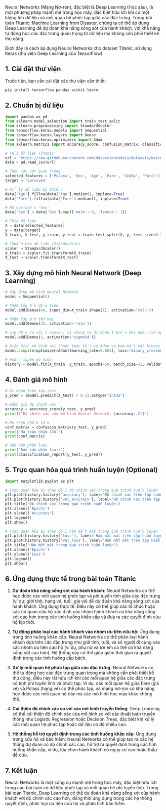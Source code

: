 Neural Networks (Mạng Nơ-ron), đặc biệt là Deep Learning (Học sâu), là một phương pháp mạnh mẽ trong học máy, đặc biệt hữu ích khi có một lượng lớn dữ liệu và mối quan hệ phức tạp giữa các đặc trưng. Trong bài toán Titanic: Machine Learning from Disaster, chúng ta có thể áp dụng Deep Learning để dự đoán khả năng sống sót của hành khách, với khả năng tự động học các đặc trưng quan trọng từ dữ liệu mà không cần phải thiết kế thủ công.

Dưới đây là cách áp dụng Neural Networks cho dataset Titanic, sử dụng Keras (thư viện Deep Learning của TensorFlow).

## 1. Cài đặt thư viện

Trước tiên, bạn cần cài đặt các thư viện cần thiết:

```bash
pip install tensorflow pandas scikit-learn
```

## 2. Chuẩn bị dữ liệu

```python
import pandas as pd
from sklearn.model_selection import train_test_split
from sklearn.preprocessing import StandardScaler
from tensorflow.keras.models import Sequential
from tensorflow.keras.layers import Dense
from tensorflow.keras.optimizers import Adam
from sklearn.metrics import accuracy_score, confusion_matrix, classification_report

# Tải dữ liệu Titanic
url = "https://raw.githubusercontent.com/datasciencedojo/datasets/master/titanic.csv"
data = pd.read_csv(url)

# Chọn các cột quan trọng
selected_features = ['Pclass', 'Sex', 'Age', 'Fare', 'SibSp', 'Parch']
target = 'Survived'

# Xử lý dữ liệu bị thiếu
data['Age'].fillna(data['Age'].median(), inplace=True)
data['Fare'].fillna(data['Fare'].median(), inplace=True)

# Mã hóa biến 'Sex'
data['Sex'] = data['Sex'].map({'male': 0, 'female': 1})

# Chia dữ liệu
X = data[selected_features]
y = data[target]
X_train, X_test, y_train, y_test = train_test_split(X, y, test_size=0.3, random_state=42)

# Chuẩn hóa dữ liệu (Standardize)
scaler = StandardScaler()
X_train = scaler.fit_transform(X_train)
X_test = scaler.transform(X_test)
```

## 3. Xây dựng mô hình Neural Network (Deep Learning)

```python
# Xây dựng mô hình Neural Network
model = Sequential()

# Thêm lớp ẩn đầu tiên
model.add(Dense(64, input_dim=X_train.shape[1], activation='relu'))

# Thêm lớp ẩn thứ hai
model.add(Dense(32, activation='relu'))

# Lớp đầu ra với 1 neuron, vì chúng ta dự đoán 1 biến nhị phân (sống sót hay không)
model.add(Dense(1, activation='sigmoid'))

# Biên dịch mô hình với thuật toán tối ưu Adam và hàm mất mát binary_crossentropy (vì là bài toán phân loại nhị phân)
model.compile(optimizer=Adam(learning_rate=0.001), loss='binary_crossentropy', metrics=['accuracy'])

# Huấn luyện mô hình
history = model.fit(X_train, y_train, epochs=50, batch_size=32, validation_data=(X_test, y_test), verbose=1)
```

## 4. Đánh giá mô hình

```python
# Dự đoán trên tập test
y_pred = (model.predict(X_test) > 0.5).astype("int32")

# Đánh giá độ chính xác
accuracy = accuracy_score(y_test, y_pred)
print(f"Độ chính xác của mô hình Neural Network: {accuracy:.2f}")

# Ma trận nhầm lẫn
conf_matrix = confusion_matrix(y_test, y_pred)
print("Ma trận nhầm lẫn:")
print(conf_matrix)

# Báo cáo phân loại
print("Báo cáo phân loại:")
print(classification_report(y_test, y_pred))
```

## 5. Trực quan hóa quá trình huấn luyện (Optional)

```python
import matplotlib.pyplot as plt

# Trực quan hóa sự thay đổi độ chính xác trong quá trình huấn luyện
plt.plot(history.history['accuracy'], label='Độ chính xác trên tập huấn luyện')
plt.plot(history.history['val_accuracy'], label='Độ chính xác trên tập kiểm tra')
plt.title('Độ chính xác trong quá trình huấn luyện')
plt.xlabel('Epochs')
plt.ylabel('Accuracy')
plt.legend()
plt.show()

# Trực quan hóa sự thay đổi hàm mất mát trong quá trình huấn luyện
plt.plot(history.history['loss'], label='Hàm mất mát trên tập huấn luyện')
plt.plot(history.history['val_loss'], label='Hàm mất mát trên tập kiểm tra')
plt.title('Hàm mất mát trong quá trình huấn luyện')
plt.xlabel('Epochs')
plt.ylabel('Loss')
plt.legend()
plt.show()
```

## 6. Ứng dụng thực tế trong bài toán Titanic

1. **Dự đoán khả năng sống sót của hành khách**:
   Neural Networks có thể học được các mối quan hệ phức tạp và phi tuyến tính giữa các đặc trưng (ví dụ: giới tính, hạng vé, tuổi, giá vé) để dự đoán khả năng sống sót của hành khách.
   Ứng dụng thực tế: Điều này có thể giúp các tổ chức hoặc các cơ quan cứu hộ xác định các nhóm hành khách có khả năng sống sót cao hơn trong các tình huống khẩn cấp và đưa ra các quyết định cứu hộ kịp thời.

2. **Tự động phân loại các hành khách vào nhóm ưu tiên cứu hộ**:
   Ứng dụng trong tình huống khẩn cấp: Neural Networks có thể phân loại hành khách dựa trên các đặc trưng như giới tính, tuổi, và số người đi cùng vào các nhóm ưu tiên cứu hộ (ví dụ, phụ nữ và trẻ em có thể có khả năng sống sót cao hơn).
   Hệ thống này có thể giúp giảm thời gian ra quyết định trong các tình huống cấp bách.

3. **Xử lý mối quan hệ phức tạp giữa các đặc trưng**:
   Neural Networks có thể tự động học các đặc trưng quan trọng mà không cần phải thiết kế thủ công, điều này rất hữu ích khi các mối quan hệ giữa các đặc trưng có tính phi tuyến tính và phức tạp.
   Ví dụ, các mối quan hệ giữa Fare (giá vé) và Pclass (hạng vé) có thể phức tạp, và mạng nơ-ron có khả năng học được các mối quan hệ này mà các mô hình học máy khác không thể.

4. **Cải thiện độ chính xác so với các mô hình truyền thống**:
   Deep Learning có thể cải thiện độ chính xác của mô hình so với các thuật toán truyền thống như Logistic Regression hoặc Decision Trees, đặc biệt khi xử lý các mối quan hệ phức tạp hoặc dữ liệu có độ nhiễu cao.

5. **Hệ thống hỗ trợ quyết định trong các tình huống khẩn cấp**:
   Ứng dụng trong cứu hộ và bảo hiểm: Neural Networks có thể giúp tạo ra các hệ thống dự đoán có độ chính xác cao, hỗ trợ ra quyết định trong các tình huống khẩn cấp, ví dụ, lựa chọn hành khách có nguy cơ cao hoặc thấp để cứu.

## 7. Kết luận

Neural Networks là một công cụ mạnh mẽ trong học máy, đặc biệt hữu ích trong các bài toán có dữ liệu phức tạp và mối quan hệ phi tuyến tính. Trong bài toán Titanic, Deep Learning có thể dự đoán khả năng sống sót của hành khách với độ chính xác cao hơn, đồng thời ứng dụng trong các hệ thống quyết định, phân loại ưu tiên cứu hộ và phân tích bảo hiểm.

